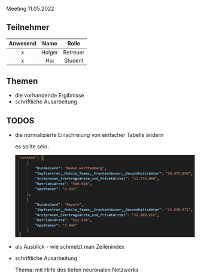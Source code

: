 Meeting 11.05.2022

## Teilnehmer

**Anwesend**|**Name**|**Rolle**
:-----:|:-----:|:-----:
x|Holger|Betreuer
x|Hui|Student

## Themen

- die vorhandende Ergibnisse
- schriftliche Ausarbeitung


## TODOS

- die normalizierte Einschreiung von einfacher Tabelle ändern
  
  es sollte sein:

  ![fomr](./bilder/elasticsearchform.png)

- als Ausblick - wie schmelzt man Zeilenindex
- schriftliche Ausarbeitung
  
  Thema: mit Hilfe des tiefen neuronalen Netzwerks

